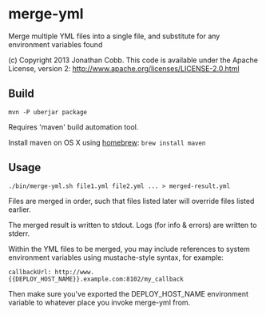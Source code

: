 merge-yml
=========

Merge multiple YML files into a single file, and substitute for any environment variables found

(c) Copyright 2013 Jonathan Cobb.
This code is available under the Apache License, version 2: http://www.apache.org/licenses/LICENSE-2.0.html

## Build

    mvn -P uberjar package
    
Requires 'maven' build automation tool.

Install maven on OS X using [homebrew](http://brew.sh/): `brew install maven`

## Usage

    ./bin/merge-yml.sh file1.yml file2.yml ... > merged-result.yml

Files are merged in order, such that files listed later will override files listed earlier.

The merged result is written to stdout. Logs (for info & errors) are written to stderr.

Within the YML files to be merged, you may include references to system environment variables using
mustache-style syntax, for example:

    callbackUrl: http://www.{{DEPLOY_HOST_NAME}}.example.com:8102/my_callback

Then make sure you've exported the DEPLOY_HOST_NAME environment variable to whatever place you invoke
merge-yml from.
